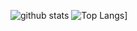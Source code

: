 ![github stats](https://github-readme-stats.vercel.app/api?username=pixelsized&count_private=true&show_icons=true&theme=radical)
![Top Langs](https://github-readme-stats.vercel.app/api/top-langs/?username=pixelsized&layout=compact&theme=radical)]
